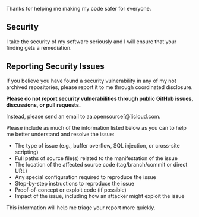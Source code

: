 Thanks for helping me making my code safer for everyone.

## Security

I take the security of my software seriously and I will ensure that your finding gets a remediation. 

## Reporting Security Issues

If you believe you have found a security vulnerability in any of my not archived repositories, please report it to me through coordinated disclosure.

**Please do not report security vulnerabilities through public GitHub issues, discussions, or pull requests.**

Instead, please send an email to aa.opensource[@]icloud.com.

Please include as much of the information listed below as you can to help me better understand and resolve the issue:

  * The type of issue (e.g., buffer overflow, SQL injection, or cross-site scripting)
  * Full paths of source file(s) related to the manifestation of the issue
  * The location of the affected source code (tag/branch/commit or direct URL)
  * Any special configuration required to reproduce the issue
  * Step-by-step instructions to reproduce the issue
  * Proof-of-concept or exploit code (if possible)
  * Impact of the issue, including how an attacker might exploit the issue

This information will help me triage your report more quickly.
